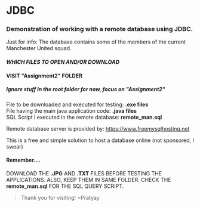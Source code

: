 # JDBC

### Demonstration of working with a remote database using JDBC. 

Just for info: The database contains some of the members of the current Manchester United squad.

#### ___WHICH FILES TO OPEN AND/OR DOWNLOAD___

#### VISIT "Assignment2" FOLDER
##### Ignore stuff in the root folder for now, focus on "Assignment2"

File to be downloaded and executed for testing:      **.exe files**     
File having the main java application code:          **.java files**     
SQL Script I executed in the remote database:        **remote_man.sql**   

Remote database server is provided by: https://www.freemysqlhosting.net

This is a free and simple solution to host a database online (not sponsored, I swear)

#### Remember....

DOWNLOAD THE **.JPG** AND **.TXT** FILES BEFORE TESTING THE APPLICATIONS. 
ALSO, KEEP THEM IN SAME FOLDER.
CHECK THE **remote_man.sql** FOR THE SQL QUERY SCRIPT.

>Thank you for visiting!
~Pratyay
